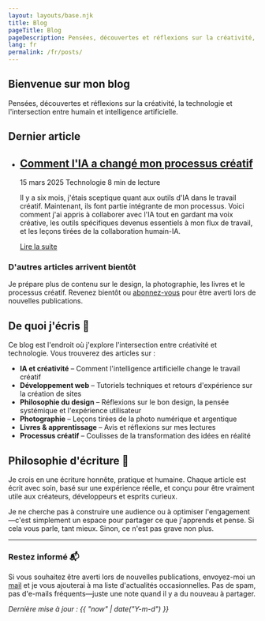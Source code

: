 ```yaml
---
layout: layouts/base.njk
title: Blog
pageTitle: Blog
pageDescription: Pensées, découvertes et réflexions sur la créativité, la technologie et la vie
lang: fr
permalink: /fr/posts/
---
```


<div class="blog-intro">
    <h2>Bienvenue sur mon blog</h2>
    <p>Pensées, découvertes et réflexions sur la créativité, la technologie et l'intersection entre humain et intelligence artificielle.</p>
</div>

## Dernier article

<ul class="blog-post-list">
    <li class="blog-post-item">
        <div class="post-header">
            <h2 class="blog-post-title">
                <a href="/fr/posts/ai-creative-workflow/">Comment l'IA a changé mon processus créatif</a>
            </h2>
            <div class="blog-post-meta">
                <time datetime="2025-03-15">15 mars 2025</time>
                <span class="post-category category-tech">Technologie</span>
                <span>8 min de lecture</span>
            </div>
        </div>
        <p class="blog-post-excerpt">
            Il y a six mois, j'étais sceptique quant aux outils d'IA dans le travail créatif. Maintenant, ils font partie intégrante de mon processus. Voici comment j'ai appris à collaborer avec l'IA tout en gardant ma voix créative, les outils spécifiques devenus essentiels à mon flux de travail, et les leçons tirées de la collaboration humain-IA.
        </p>
        <a href="/fr/posts/ai-creative-workflow/" class="blog-read-more">Lire la suite</a>
    </li>
</ul>

<div class="coming-soon">
    <h3>D'autres articles arrivent bientôt</h3>
    <p>Je prépare plus de contenu sur le design, la photographie, les livres et le processus créatif. Revenez bientôt ou <a href="mailto:hello@alleksy.com">abonnez-vous</a> pour être averti lors de nouvelles publications.</p>
</div>

## De quoi j'écris 📝

Ce blog est l'endroit où j'explore l'intersection entre créativité et technologie. Vous trouverez des articles sur :

- **IA et créativité** – Comment l'intelligence artificielle change le travail créatif
- **Développement web** – Tutoriels techniques et retours d'expérience sur la création de sites
- **Philosophie du design** – Réflexions sur le bon design, la pensée systémique et l'expérience utilisateur
- **Photographie** – Leçons tirées de la photo numérique et argentique
- **Livres & apprentissage** – Avis et réflexions sur mes lectures
- **Processus créatif** – Coulisses de la transformation des idées en réalité

## Philosophie d'écriture 💭

Je crois en une écriture honnête, pratique et humaine. Chaque article est écrit avec soin, basé sur une expérience réelle, et conçu pour être vraiment utile aux créateurs, développeurs et esprits curieux.

Je ne cherche pas à construire une audience ou à optimiser l'engagement—c'est simplement un espace pour partager ce que j'apprends et pense. Si cela vous parle, tant mieux. Sinon, ce n'est pas grave non plus.

---

### Restez informé 📬

Si vous souhaitez être averti lors de nouvelles publications, envoyez-moi un <a href="mailto:hello@alleksy.com">mail</a> et je vous ajouterai à ma liste d'actualités occasionnelles. Pas de spam, pas d'e-mails fréquents—juste une note quand il y a du nouveau à partager.

*Dernière mise à jour : {{ "now" | date("Y-m-d") }}* 